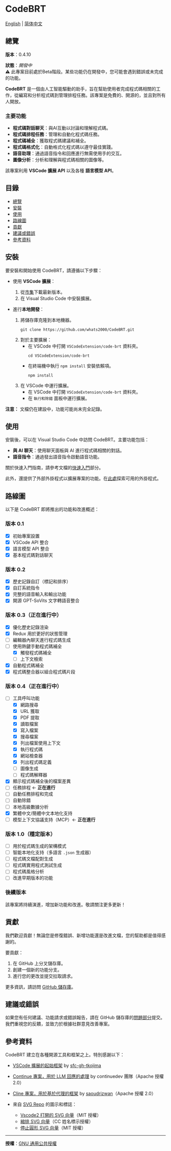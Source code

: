 # CodeBRT

[English](README.md) | [简体中文](README_zh-CN.md)

## 總覽

**版本**：0.4.10

**狀態**：_開發中_  
⚠️ 此專案目前處於Beta階段。某些功能仍在開發中，您可能會遇到錯誤或未完成的功能。

**CodeBRT** 是一個由人工智能驅動的助手，旨在幫助使用者完成程式碼相關的工作，從編寫和分析程式碼到管理排程任務。該專案是免費的、開源的，並且對所有人開放。

### 主要功能

- **程式碼對話聊天**：與AI互動以討論和理解程式碼。
- **程式碼排程任務**：管理和自動化程式碼任務。
- **程式碼補全**：獲取程式碼建議和補全。
- **程式碼格式化**：自動格式化程式碼以遵守最佳實踐。
- **語音助理**：通過語音指令和回應進行無需使用手的交互。
- **圖像分析**：分析和理解與程式碼相關的圖像等。

該專案利用 **VSCode 擴展 API** 以及各種 **語言模型 API**。

## 目錄

- [總覽](#總覽)
- [安裝](#安裝)
- [使用](#使用)
- [路線圖](#路線圖)
- [貢獻](#貢獻)
- [建議或錯誤](#建議或錯誤)
- [參考資料](#參考資料)

## 安裝

要安裝和開始使用 CodeBRT，請遵循以下步驟：

- 使用 **VSCode 擴展**：
    1. 從[市集](https://marketplace.visualstudio.com/items?itemName=whats2000.code-brt)下載最新版本。
    2. 在 Visual Studio Code 中安裝擴展。

- 進行**本地開發**：
    1. 將儲存庫克隆到本地機器。
       ```shell
       git clone https://github.com/whats2000/CodeBRT.git
       ```
    2. 對於主要擴展：
        - 在 VSCode 中打開 `VSCodeExtension/code-brt` 資料夾。
          ```shell
          cd VSCodeExtension/code-brt
          ```
        - 在終端機中執行 `npm install` 安裝依賴項。
          ```shell
          npm install
          ```
    3. 在 VSCode 中運行擴展。
        - 在 VSCode 中打開 `VSCodeExtension/code-brt` 資料夾。
        - 在 `執行和除錯` 面板中運行擴展。

**注意：** 文檔仍在建設中，功能可能尚未完全記錄。

## 使用

安裝後，可以在 Visual Studio Code 中訪問 CodeBRT。主要功能包括：

- **與 AI 聊天**：使用聊天面板與 AI 進行程式碼相關的對話。
- **語音指令**：通過發出語音指令啟動語音功能。

關於快速入門指南，請參考文檔的[快速入門](https://whats2000.github.io/CodeBRT/docs/introduction)部分。

此外，還提供了外部外掛程式以擴展專案的功能。在[此處](https://github.com/whats2000/CodeBRT/tree/main/ExternalPlugIn)探索可用的外掛程式。

## 路線圖

以下是 CodeBRT 即將推出的功能和改進概述：

### 版本 0.1

- [x] 初始專案設置
- [x] VSCode API 整合
- [x] 語言模型 API 整合
- [x] 基本程式碼對話聊天

### 版本 0.2

- [x] 歷史記錄自訂（標記和排序）
- [x] 自訂系統指令
- [x] 完整的語音輸入和輸出功能
- [x] 開源 GPT-SoVits 文字轉語音整合

### 版本 0.3（正在進行中）

- [x] 優化歷史記錄渲染
- [x] Redux 用於更好的狀態管理
- [ ] 編輯器內聊天進行程式碼生成
- [ ] 使用熱鍵手動程式碼補全
    - [x] 觸發程式碼補全
    - [ ] 上下文檢索
- [x] 自動程式碼補全
- [x] 程式碼整合器以組合程式碼片段

### 版本 0.4（正在進行中）

- [ ] 工具呼叫功能
    - [x] 網路搜尋
    - [x] URL 獲取
    - [x] PDF 提取
    - [x] 讀取檔案
    - [x] 寫入檔案
    - [x] 搜尋檔案
    - [x] 列出檔案使用上下文
    - [x] 執行程式碼
    - [x] 網站檢查器
    - [x] 列出程式碼定義
    - [ ] 圖像生成
    - [ ] 程式碼解釋器
- [x] 顯示程式碼補全後的檔案差異
- [ ] 任務排程 <- **正在進行**
- [ ] 自動任務排程和完成
- [ ] 自動除錯
- [ ] 本地高級數據分析
- [x] 繁體中文/簡體中文本地化支持
- [ ] 模型上下文協議支持（MCP）<- **正在進行**

### 版本 1.0（穩定版本）

- [ ] 用於程式碼生成的架構模式
- [ ] 智能本地化支持（多語言 `.json` 生成器）
- [ ] 程式碼文檔配對生成
- [ ] 程式碼實用程式測試生成
- [ ] 程式碼風格分析
- [ ] 改進早期版本的功能

### 後續版本
該專案將持續演進，增加新功能和改進。敬請關注更多更新！

## 貢獻

我們歡迎貢獻！無論您是修復錯誤、新增功能還是改進文檔，您的幫助都是值得感謝的。

要貢獻：

1. 在 GitHub 上分叉儲存庫。
2. 創建一個新的功能分支。
3. 進行您的更改並提交拉取請求。

更多資訊，請訪問 [GitHub 儲存庫](https://github.com/whats2000/CodeBRT)。

## 建議或錯誤

如果您有任何建議、功能請求或錯誤報告，請在 GitHub 儲存庫的[問題部分](https://github.com/whats2000/CodeBRT/issues)提交。我們重視您的反饋，並致力於根據社群意見改善專案。

## 參考資料

CodeBRT 建立在各種開源工具和框架之上。特別感謝以下：

- [VSCode 擴展的起始框架](https://github.com/sfc-gh-tkojima/vscode-react-webviews) by [sfc-gh-tkojima](https://github.com/sfc-gh-tkojima)
- [Continue 專案，用於 LLM 回應的處理](https://github.com/continuedev/continue/) by continuedev 團隊（Apache 授權 2.0）
- [Cline 專案，用於基於代理的框架](https://github.com/clinebot/cline) by [saoudrizwan](https://github.com/saoudrizwan/)（Apache 授權 2.0）

- 來自 [SVG Repo](https://www.svgrepo.com/) 的圖示和標誌：
    - [Vscode2 打開的 SVG 向量](https://www.svgrepo.com/svg/373400/vscode2-opened)（MIT 授權）
    - [縮排 SVG 向量](https://www.svgrepo.com/svg/532181/indent)（CC 姓名標示授權）
    - [停止圓形 SVG 向量](https://www.svgrepo.com/svg/361332/stop-circle)（MIT 授權）

---

**授權**：[GNU 通用公共授權](https://github.com/whats2000/CodeBRT/blob/main/LICENSE.md)
